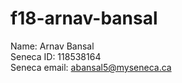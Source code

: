 # f18-arnav-bansal
Name: Arnav Bansal <br/>
Seneca ID: 118538164 <br/>
Seneca email: abansal5@myseneca.ca <br/>
